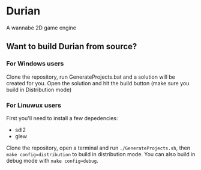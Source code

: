 # Durian

A wannabe 2D game engine

## Want to build Durian from source?

### For Windows users

Clone the repository, run GenerateProjects.bat and a solution will be created for you. Open the solution and hit the build button (make sure you build in Distribution mode)

### For Linuwux users

First you'll need to install a few depedencies:
- sdl2
- glew

Clone the repository, open a terminal and run ``./GenerateProjects.sh``, then ``make config=distribution`` to build in distribution mode. You can also build in debug mode with ``make config=debug``.
